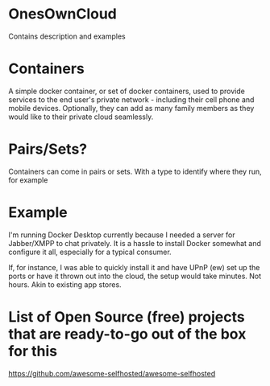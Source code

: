 # OnesOwnCloud
Contains description and examples


# Containers
A simple docker container, or set of docker containers, used to provide services to the end user's private network - including their cell phone and mobile devices. Optionally, they can add as many family members as they would like to their private cloud seamlessly.

# Pairs/Sets?
Containers can come in pairs or sets. With a type to identify where they run, for example 

# Example
I'm running Docker Desktop currently because I needed a server for Jabber/XMPP to chat privately. It is a hassle to install Docker somewhat and configure it all, especially for a typical consumer. 

If, for instance, I was able to quickly install it and have UPnP (ew) set up the ports or have it thrown out into the cloud, the setup would take minutes. Not hours. Akin to existing app stores.



# List of Open Source (free) projects that are ready-to-go out of the box for this
https://github.com/awesome-selfhosted/awesome-selfhosted
